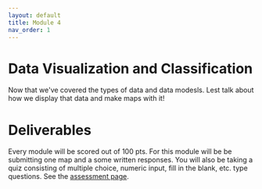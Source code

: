 ```yaml
---
layout: default
title: Module 4
nav_order: 1
---
```


# Data Visualization and Classification

Now that we've covered the types of data and data modesls.  Lest talk about how we display that data and make maps with it!

# Deliverables

Every module will be scored out of 100 pts.  For this module will be be submitting one map and a some written responses.  You will also be taking a quiz consisting of multiple choice, numeric input, fill in the blank, etc. type questions.  See the [assessment page](docs/Assessment.md).